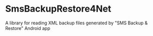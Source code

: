 # SmsBackupRestore4Net
A library for reading XML backup files generated by "SMS Backup & Restore" Android app
